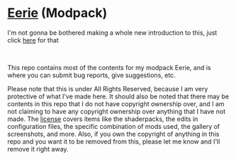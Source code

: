 # [Eerie](https://modrinth.com/modpack/eerie) (Modpack)

I'm not gonna be bothered making a whole new introduction to this, just click [here](https://modrinth.com/modpack/eerie) for that

<br>

This repo contains most of the contents for my modpack Eerie, and is where you can submit bug reports, give suggestions, etc.

Please note that this is under All Rights Reserved, because I am very protective of what I've made here. It should also be noted that there may be contents in this repo that I do not have copyright ownership over, and I am not claiming to have any copyright ownership over anything that I have not made. The [license](LICENSE) covers items like the shaderpacks, the edits in configuration files, the specific combination of mods used, the gallery of screenshots, and more. Also, if you own  the copyright of anything in this repo and you want it to be removed from this, please let me know and I'll remove it right away.
